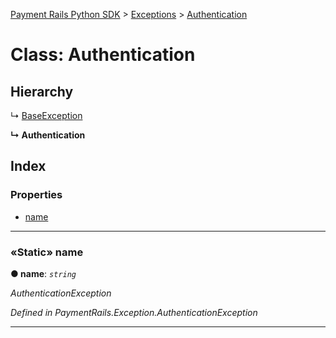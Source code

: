 [Payment Rails Python SDK](../README.md) > [Exceptions](../packages/exceptions.md) > [Authentication](../classes/exceptions.authentication.md)

# Class: Authentication

## Hierarchy

↳  [BaseException](exceptions.baseexception.md)

**↳ Authentication**

## Index

### Properties

* [name](exceptions.authentication.md#name)

---

<a id="name"></a>

### «Static» name

**●  name**:  *`string`*

*AuthenticationException*

*Defined in PaymentRails.Exception.AuthenticationException*

---
